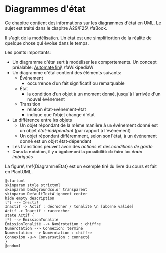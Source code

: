 # Diagrammes d'état

Ce chapitre contient des informations sur les diagrammes d'état en UML. Le sujet est traité dans le chapitre A29/F25\ \faBook.

Il s'agit de la modélisation. Un état est une simplification de la réalité de quelque chose qui évolue dans le temps.

Les points importants:

- Un diagramme d'état sert à modéliser les comportements. Un concept préalable: [Automate fini](https://fr.wikipedia.org/wiki/Automate_fini#Automates_UML)\ \faWikipediaW
- Un diagramme d'état contient des éléments suivants:
  - Événement
    - occurrence d'un fait significatif ou remarquable
  - État
    - la condition d'un objet à un moment donné, jusqu'à l'arrivée d'un nouvel événement
  - Transition
    - relation état-événement-état
    - indique que l'objet change d'état
- La différence entre les objets
  - Un objet répondant de la même manière à un événement donné est un objet *état-indépendant* (par rapport à l'événement)
  - Un objet répondant différemment, selon son l'état, à un événement donné est un objet état-dépendant
- Les transitions peuvent avoir des *actions* et des *conditions de garde*
- Dans la notation, il y a également la possibilité de faire les *états imbriqués*

La figure\ \ref{DiagrammeEtat} est un exemple tiré du livre du cours et fait en PlantUML.

```{.plantuml caption="Diagramme d'états (figure A29.3/F25.10\ \faBook). [(PlantUML)](http://www.plantuml.com/plantuml/uml/TL6xRiCm3Dpr5PmB6Dqz537QfKkdR4a6HQ9Z8HPbK7IGeEW7z5Fo7VwnqgbjzBbGrDtnT8HMMInB7rkJZu4wopP2bakBMZcu7ypUkkE1Kq_UfJOn25lAIY795zKJrhPlPOrdgTfmeAWqE2t8fWaU0MCd5_2O7OTEGYApkTj1KJp0CradeJRJ2GfLjwO4FrmT9zSWmpr88ji66Qwm9TZOVIBI_gIOnvsfvjdPfWIsRfeskh7WPFkwl3oynv2pPbdFrkOtT5E-z76uSb8NfTJQDQ6k6SrtV5G-QYmywwq4tJq6pVY7wZ-_PHgA_jFiX9mNrSYwCUQRMI5v_QWF)" #DiagrammeEtat }
@startuml
skinparam style strictuml
skinparam backgroundcolor transparent
skinparam DefaultTextAlignment center
hide empty description
[*] --> Inactif
Inactif -> Actif : décrocher / tonalité \n [abonné valide]
Actif -> Inactif : raccrocher
state Actif {
[*] --> ÉmissionTonalité
ÉmissionTonalité --> Numérotation : chiffre
Numérotation --> Connexion: terminé
Numérotation --> Numérotation : chiffre
Connexion -u-> Conversation : connecté
}
@enduml
```


